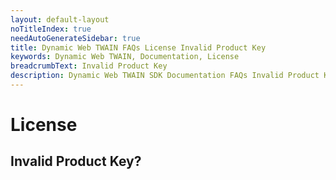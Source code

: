 ```yaml
---
layout: default-layout
noTitleIndex: true
needAutoGenerateSidebar: true
title: Dynamic Web TWAIN FAQs License Invalid Product Key
keywords: Dynamic Web TWAIN, Documentation, License
breadcrumbText: Invalid Product Key
description: Dynamic Web TWAIN SDK Documentation FAQs Invalid Product Key
---
```


# License

## Invalid Product Key? 

